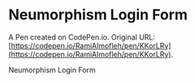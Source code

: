 # Neumorphism Login Form

A Pen created on CodePen.io. Original URL: [https://codepen.io/RamiAlmofleh/pen/KKorLRy](https://codepen.io/RamiAlmofleh/pen/KKorLRy).

Neumorphism Login Form